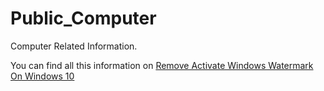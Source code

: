 # Public_Computer
Computer Related Information.

You can find all this information on <a href="https://www.hows.tech/2017/03/how-to-remove-activate-windows-watermark-on-windows-10.html" rel="dofollow">Remove Activate Windows Watermark On Windows 10</a>
